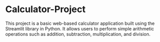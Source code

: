 # Calculator-Project
This project is a basic web-based calculator application built using the Streamlit library in Python. It allows users to perform simple arithmetic operations such as addition, subtraction, multiplication, and division.
